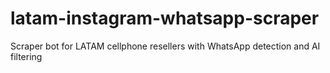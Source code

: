 # latam-instagram-whatsapp-scraper
Scraper bot for LATAM cellphone resellers with WhatsApp detection and AI filtering
